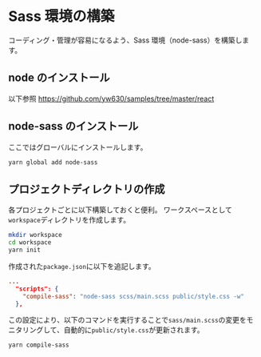 # Sass 環境の構築

コーディング・管理が容易になるよう、Sass 環境（node-sass）を構築します。

## node のインストール

以下参照
<https://github.com/yw630/samples/tree/master/react>

## node-sass のインストール

ここではグローバルにインストールします。

```bash
yarn global add node-sass
```

## プロジェクトディレクトリの作成

各プロジェクトごとに以下構築しておくと便利。
ワークスペースとして`workspace`ディレクトリを作成します。

```bash
mkdir workspace
cd workspace
yarn init
```

作成された`package.json`に以下を追記します。

```package.json
...
  "scripts": {
    "compile-sass": "node-sass scss/main.scss public/style.css -w"
  },
```

この設定により、以下のコマンドを実行することで`sass/main.scss`の変更をモニタリングして、自動的に`public/style.css`が更新されます。

```bash
yarn compile-sass
```
